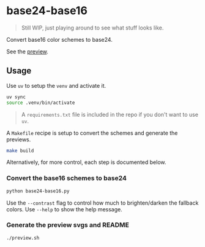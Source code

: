 # base24-base16

> Still WIP, just playing around to see what stuff looks like.

Convert base16 color schemes to base24.

See the [preview](./preview/README.md).

## Usage

Use `uv` to setup the `venv` and activate it.

```sh
uv sync
source .venv/bin/activate
```

> A `requirements.txt` file is included in the repo if you don't want to use `uv`.

A `Makefile` recipe is setup to convert the schemes and generate the previews.

```sh
make build
```

Alternatively, for more control, each step is documented below.

### Convert the base16 schemes to base24

```sh
python base24-base16.py
```

Use the `--contrast` flag to control how much to brighten/darken the fallback colors. Use `--help` to show the help message.

### Generate the preview svgs and README

```sh
./preview.sh
```
